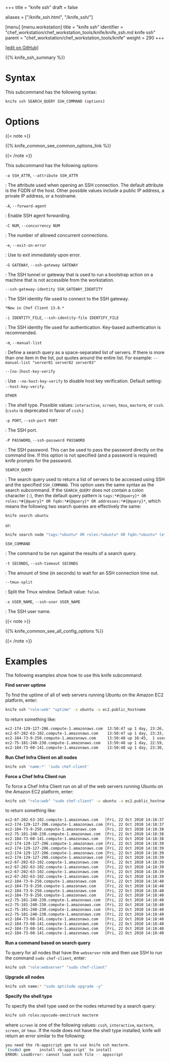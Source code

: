 +++
title = "knife ssh"
draft = false

aliases = ["/knife_ssh.html", "/knife_ssh/"]

[menu]
  [menu.workstation]
    title = "knife ssh"
    identifier = "chef_workstation/chef_workstation_tools/knife/knife_ssh.md knife ssh"
    parent = "chef_workstation/chef_workstation_tools/knife"
    weight = 290
+++    

[\[edit on GitHub\]](https://github.com/chef/chef-web-docs/blob/master/content/knife_ssh.md)

{{% knife_ssh_summary %}}

Syntax
======

This subcommand has the following syntax:

``` bash
knife ssh SEARCH_QUERY SSH_COMMAND (options)
```

Options
=======

{{< note >}}

{{% knife_common_see_common_options_link %}}

{{< /note >}}

This subcommand has the following options:

`-a SSH_ATTR`, `--attribute SSH_ATTR`

:   The attribute used when opening an SSH connection. The default
    attribute is the FQDN of the host. Other possible values include a
    public IP address, a private IP address, or a hostname.

`-A`, `--forward-agent`

:   Enable SSH agent forwarding.

`-C NUM`, `--concurrency NUM`

:   The number of allowed concurrent connections.

`-e`, `--exit-on-error`

:   Use to exit immediately upon error.

`-G GATEWAY`, `--ssh-gateway GATEWAY`

:   The SSH tunnel or gateway that is used to run a bootstrap action on
    a machine that is not accessible from the workstation.

`--ssh-gateway-identity SSH_GATEWAY_IDENTITY`

:   The SSH identity file used to connect to the SSH gateway.

    *New in Chef Client 13.0.*

`-i IDENTITY_FILE`, `--ssh-identity-file IDENTIFY_FILE`

:   The SSH identity file used for authentication. Key-based
    authentication is recommended.

`-m`, `--manual-list`

:   Define a search query as a space-separated list of servers. If there
    is more than one item in the list, put quotes around the entire
    list. For example: `--manual-list "server01 server02 server03"`

`--[no-]host-key-verify`

:   Use `--no-host-key-verify` to disable host key verification. Default
    setting: `--host-key-verify`.

`OTHER`

:   The shell type. Possible values: `interactive`, `screen`, `tmux`,
    `macterm`, or `cssh`. (`csshx` is deprecated in favor of `cssh`.)

`-p PORT`, `--ssh-port PORT`

:   The SSH port.

`-P PASSWORD`, `--ssh-password PASSWORD`

:   The SSH password. This can be used to pass the password directly on
    the command line. If this option is not specified (and a password is
    required) knife prompts for the password.

`SEARCH_QUERY`

:   The search query used to return a list of servers to be accessed
    using SSH and the specified `SSH_COMMAND`. This option uses the same
    syntax as the search subcommand. If the `SEARCH_QUERY` does not
    contain a colon character (`:`), then the default query pattern is
    `tags:*#{@query}* OR roles:*#{@query}* OR fqdn:*#{@query}* OR addresses:*#{@query}*`,
    which means the following two search queries are effectively the
    same:

<!-- -->

``` bash
knife search ubuntu
```

or:

``` bash
knife search node "tags:*ubuntu* OR roles:*ubuntu* OR fqdn:*ubuntu* (etc.)"
```

`SSH_COMMAND`

:   The command to be run against the results of a search query.

`-t SECONDS`, `--ssh-timeout SECONDS`

:   The amount of time (in seconds) to wait for an SSH connection time
    out.

`--tmux-split`

:   Split the Tmux window. Default value: `false`.

`-x USER_NAME`, `--ssh-user USER_NAME`

:   The SSH user name.

{{< note >}}

{{% knife_common_see_all_config_options %}}

{{< /note >}}

Examples
========

The following examples show how to use this knife subcommand:

**Find server uptime**

To find the uptime of all of web servers running Ubuntu on the Amazon
EC2 platform, enter:

``` bash
knife ssh "role:web" "uptime" -x ubuntu -a ec2.public_hostname
```

to return something like:

``` bash
ec2-174-129-127-206.compute-1.amazonaws.com  13:50:47 up 1 day, 23:26,  1 user,  load average: 0.25, 0.18, 0.11
ec2-67-202-63-102.compute-1.amazonaws.com    13:50:47 up 1 day, 23:33,  1 user,  load average: 0.12, 0.13, 0.10
ec2-184-73-9-250.compute-1.amazonaws.com     13:50:48 up 16:45,  1 user,  load average: 0.30, 0.22, 0.13
ec2-75-101-240-230.compute-1.amazonaws.com   13:50:48 up 1 day, 22:59,  1 user,  load average: 0.24, 0.17, 0.11
ec2-184-73-60-141.compute-1.amazonaws.com    13:50:48 up 1 day, 23:30,  1 user,  load average: 0.32, 0.17, 0.15
```

**Run Chef Infra Client on all nodes**

``` bash
knife ssh 'name:*' 'sudo chef-client'
```

**Force a Chef Infra Client run**

To force a Chef Infra Client run on all of the web servers running
Ubuntu on the Amazon EC2 platform, enter:

``` bash
knife ssh "role:web" "sudo chef-client" -x ubuntu -a ec2.public_hostname
```

to return something like:

``` bash
ec2-67-202-63-102.compute-1.amazonaws.com   [Fri, 22 Oct 2010 14:18:37 +0000] INFO: Starting Chef Run (Version 0.9.10)
ec2-174-129-127-206.compute-1.amazonaws.com [Fri, 22 Oct 2010 14:18:37 +0000] INFO: Starting Chef Run (Version 0.9.10)
ec2-184-73-9-250.compute-1.amazonaws.com    [Fri, 22 Oct 2010 14:18:38 +0000] INFO: Starting Chef Run (Version 0.9.10)
ec2-75-101-240-230.compute-1.amazonaws.com  [Fri, 22 Oct 2010 14:18:38 +0000] INFO: Starting Chef Run (Version 0.9.10)
ec2-184-73-60-141.compute-1.amazonaws.com   [Fri, 22 Oct 2010 14:18:38 +0000] INFO: Starting Chef Run (Version 0.9.10)
ec2-174-129-127-206.compute-1.amazonaws.com [Fri, 22 Oct 2010 14:18:39 +0000] INFO: Chef Run complete in 1.419243 seconds
ec2-174-129-127-206.compute-1.amazonaws.com [Fri, 22 Oct 2010 14:18:39 +0000] INFO: cleaning the checksum cache
ec2-174-129-127-206.compute-1.amazonaws.com [Fri, 22 Oct 2010 14:18:39 +0000] INFO: Running report handlers
ec2-174-129-127-206.compute-1.amazonaws.com [Fri, 22 Oct 2010 14:18:39 +0000] INFO: Report handlers complete
ec2-67-202-63-102.compute-1.amazonaws.com   [Fri, 22 Oct 2010 14:18:39 +0000] INFO: Chef Run complete in 1.578265 seconds
ec2-67-202-63-102.compute-1.amazonaws.com   [Fri, 22 Oct 2010 14:18:39 +0000] INFO: cleaning the checksum cache
ec2-67-202-63-102.compute-1.amazonaws.com   [Fri, 22 Oct 2010 14:18:39 +0000] INFO: Running report handlers
ec2-67-202-63-102.compute-1.amazonaws.com   [Fri, 22 Oct 2010 14:18:39 +0000] INFO: Report handlers complete
ec2-184-73-9-250.compute-1.amazonaws.com    [Fri, 22 Oct 2010 14:18:40 +0000] INFO: Chef Run complete in 1.638884 seconds
ec2-184-73-9-250.compute-1.amazonaws.com    [Fri, 22 Oct 2010 14:18:40 +0000] INFO: cleaning the checksum cache
ec2-184-73-9-250.compute-1.amazonaws.com    [Fri, 22 Oct 2010 14:18:40 +0000] INFO: Running report handlers
ec2-184-73-9-250.compute-1.amazonaws.com    [Fri, 22 Oct 2010 14:18:40 +0000] INFO: Report handlers complete
ec2-75-101-240-230.compute-1.amazonaws.com  [Fri, 22 Oct 2010 14:18:40 +0000] INFO: Chef Run complete in 1.540257 seconds
ec2-75-101-240-230.compute-1.amazonaws.com  [Fri, 22 Oct 2010 14:18:40 +0000] INFO: cleaning the checksum cache
ec2-75-101-240-230.compute-1.amazonaws.com  [Fri, 22 Oct 2010 14:18:40 +0000] INFO: Running report handlers
ec2-75-101-240-230.compute-1.amazonaws.com  [Fri, 22 Oct 2010 14:18:40 +0000] INFO: Report handlers complete
ec2-184-73-60-141.compute-1.amazonaws.com   [Fri, 22 Oct 2010 14:18:40 +0000] INFO: Chef Run complete in 1.502489 seconds
ec2-184-73-60-141.compute-1.amazonaws.com   [Fri, 22 Oct 2010 14:18:40 +0000] INFO: cleaning the checksum cache
ec2-184-73-60-141.compute-1.amazonaws.com   [Fri, 22 Oct 2010 14:18:40 +0000] INFO: Running report handlers
ec2-184-73-60-141.compute-1.amazonaws.com   [Fri, 22 Oct 2010 14:18:40 +0000] INFO: Report handlers complete
```

**Run a command based on search query**

To query for all nodes that have the `webserver` role and then use SSH
to run the command `sudo chef-client`, enter:

``` bash
knife ssh "role:webserver" "sudo chef-client"
```

**Upgrade all nodes**

``` bash
knife ssh name:* "sudo aptitude upgrade -y"
```

**Specify the shell type**

To specify the shell type used on the nodes returned by a search query:

``` bash
knife ssh roles:opscode-omnitruck macterm
```

where `screen` is one of the following values: `cssh`, `interactive`,
`macterm`, `screen`, or `tmux`. If the node does not have the shell type
installed, knife will return an error similar to the following:

``` bash
you need the rb-appscript gem to use knife ssh macterm.
`(sudo) gem    install rb-appscript` to install
ERROR: LoadError: cannot load such file -- appscript
```
